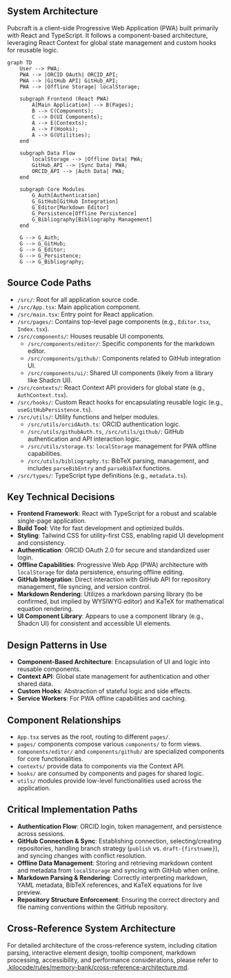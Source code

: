 ## System Architecture

Pubcraft is a client-side Progressive Web Application (PWA) built primarily with React and TypeScript. It follows a component-based architecture, leveraging React Context for global state management and custom hooks for reusable logic.

```mermaid
graph TD
    User --> PWA;
    PWA --> |ORCID OAuth| ORCID_API;
    PWA --> |GitHub API| GitHub_API;
    PWA --> |Offline Storage| localStorage;

    subgraph Frontend (React PWA)
        A[Main Application] --> B(Pages);
        B --> C(Components);
        C --> D(UI Components);
        A --> E(Contexts);
        A --> F(Hooks);
        A --> G(Utilities);
    end

    subgraph Data Flow
        localStorage --> |Offline Data| PWA;
        GitHub_API --> |Sync Data| PWA;
        ORCID_API --> |Auth Data| PWA;
    end

    subgraph Core Modules
        G_Auth[Authentication]
        G_GitHub[GitHub Integration]
        G_Editor[Markdown Editor]
        G_Persistence[Offline Persistence]
        G_Bibliography[Bibliography Management]
    end

    G --> G_Auth;
    G --> G_GitHub;
    G --> G_Editor;
    G --> G_Persistence;
    G --> G_Bibliography;
```

## Source Code Paths

- `/src/`: Root for all application source code.
- `/src/App.tsx`: Main application component.
- `/src/main.tsx`: Entry point for React application.
- `/src/pages/`: Contains top-level page components (e.g., `Editor.tsx`, `Index.tsx`).
- `/src/components/`: Houses reusable UI components.
    - `/src/components/editor/`: Specific components for the markdown editor.
    - `/src/components/github/`: Components related to GitHub integration UI.
    - `/src/components/ui/`: Shared UI components (likely from a library like Shadcn UI).
- `/src/contexts/`: React Context API providers for global state (e.g., `AuthContext.tsx`).
- `/src/hooks/`: Custom React hooks for encapsulating reusable logic (e.g., `useGitHubPersistence.ts`).
- `/src/utils/`: Utility functions and helper modules.
    - `/src/utils/orcidAuth.ts`: ORCID authentication logic.
    - `/src/utils/githubAuth.ts`, `/src/utils/github/`: GitHub authentication and API interaction logic.
    - `/src/utils/storage.ts`: `localStorage` management for PWA offline capabilities.
    - `/src/utils/bibliography.ts`: BibTeX parsing, management, and includes `parseBibEntry` and `parseBibTeX` functions.
- `/src/types/`: TypeScript type definitions (e.g., `metadata.ts`).

## Key Technical Decisions

- **Frontend Framework**: React with TypeScript for a robust and scalable single-page application.
- **Build Tool**: Vite for fast development and optimized builds.
- **Styling**: Tailwind CSS for utility-first CSS, enabling rapid UI development and consistency.
- **Authentication**: ORCID OAuth 2.0 for secure and standardized user login.
- **Offline Capabilities**: Progressive Web App (PWA) architecture with `localStorage` for data persistence, ensuring offline editing.
- **GitHub Integration**: Direct interaction with GitHub API for repository management, file syncing, and version control.
- **Markdown Rendering**: Utilizes a markdown parsing library (to be confirmed, but implied by WYSIWYG editor) and KaTeX for mathematical equation rendering.
- **UI Component Library**: Appears to use a component library (e.g., Shadcn UI) for consistent and accessible UI elements.

## Design Patterns in Use

- **Component-Based Architecture**: Encapsulation of UI and logic into reusable components.
- **Context API**: Global state management for authentication and other shared data.
- **Custom Hooks**: Abstraction of stateful logic and side effects.
- **Service Workers**: For PWA offline capabilities and caching.

## Component Relationships

- `App.tsx` serves as the root, routing to different `pages/`.
- `pages/` components compose various `components/` to form views.
- `components/editor/` and `components/github/` are specialized components for core functionalities.
- `contexts/` provide data to components via the Context API.
- `hooks/` are consumed by components and pages for shared logic.
- `utils/` modules provide low-level functionalities used across the application.

## Critical Implementation Paths

- **Authentication Flow**: ORCID login, token management, and persistence across sessions.
- **GitHub Connection & Sync**: Establishing connection, selecting/creating repositories, handling branch strategy (`publish` vs. `draft-{firstname}`), and syncing changes with conflict resolution.
- **Offline Data Management**: Storing and retrieving markdown content and metadata from `localStorage` and syncing with GitHub when online.
- **Markdown Parsing & Rendering**: Correctly interpreting markdown, YAML metadata, BibTeX references, and KaTeX equations for live preview.
- **Repository Structure Enforcement**: Ensuring the correct directory and file naming conventions within the GitHub repository.

## Cross-Reference System Architecture
For detailed architecture of the cross-reference system, including citation parsing, interactive element design, tooltip component, markdown processing, accessibility, and performance considerations, please refer to [.kilocode/rules/memory-bank/cross-reference-architecture.md](.kilocode/rules/memory-bank/cross-reference-architecture.md).